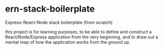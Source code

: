 # ern-stack-boilerplate
Express-React-Node stack boilerplate (from scratch)

this project is for learning purposes, to be able to define and construct a React/Node/Express application from the very beginning, and to draw out a mental map of how the application works from the ground up.
